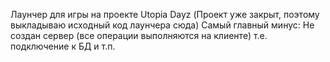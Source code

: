 Лаунчер для игры на проекте Utopia Dayz (Проект уже закрыт, поэтому выкладываю исходный код лаунчера сюда)
Самый главный минус:
Не создан сервер (все операции выполняются на клиенте) т.е. подключение к БД и т.п.
